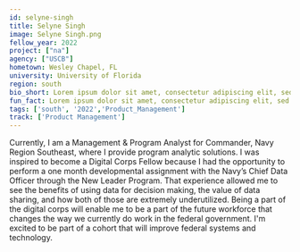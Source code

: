 ```yaml
---
id: selyne-singh
title: Selyne Singh
image: Selyne Singh.png
fellow_year: 2022
project: ["na"]
agency: ["USCB"]
hometown: Wesley Chapel, FL
university: University of Florida
region: south
bio_short: Lorem ipsum dolor sit amet, consectetur adipiscing elit, sed do eiusmod tempor incididunt ut labore et dolore magna aliqua. Ut enim ad minim veniam, quis nostrud exercitation ullamco laboris nisi ut aliquip ex ea commodo consequat. 
fun_fact: Lorem ipsum dolor sit amet, consectetur adipiscing elit, sed do eiusmod tempor incididunt ut labore et dolore magna aliqua. Ut quis nostrud laboris. nisi ut aliquip ex ea commodo consequat.
tags: ['south', '2022','Product_Management']
track: ['Product Management']
---
```


Currently, I am a Management & Program Analyst for Commander, Navy Region Southeast, where I provide program analytic solutions. I was inspired to become a Digital Corps Fellow because I had the opportunity to perform a one month developmental assignment with the Navy’s Chief Data Officer through the New Leader Program. That experience allowed me to see the benefits of using data for decision making, the value of data sharing, and how both of those are extremely underutilized. Being a part of the digital corps will enable me to be a part of the future workforce that changes the way we currently do work in the federal government. I'm excited to be  part of a cohort that will improve federal systems and technology.